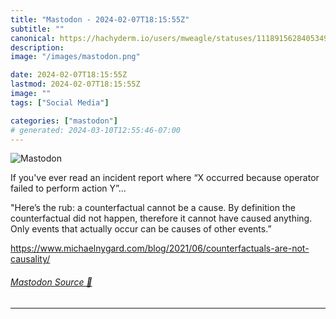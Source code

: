 ```yaml
---
title: "Mastodon - 2024-02-07T18:15:55Z"
subtitle: ""
canonical: https://hachyderm.io/users/mweagle/statuses/111891562840534955
description:
image: "/images/mastodon.png"

date: 2024-02-07T18:15:55Z
lastmod: 2024-02-07T18:15:55Z
image: ""
tags: ["Social Media"]

categories: ["mastodon"]
# generated: 2024-03-10T12:55:46-07:00
---
```

![Mastodon](/images/mastodon.png)

<p>If you&#39;ve ever read an incident report where “X occurred because operator failed to perform action Y”…</p><p>&quot;Here’s the rub: a counterfactual cannot be a cause. By definition the counterfactual did not happen, therefore it cannot have caused anything. Only events that actually occur can be causes of other events.”</p><p><a href="https://www.michaelnygard.com/blog/2021/06/counterfactuals-are-not-causality/" target="_blank" rel="nofollow noopener noreferrer" translate="no"><span class="invisible">https://www.</span><span class="ellipsis">michaelnygard.com/blog/2021/06</span><span class="invisible">/counterfactuals-are-not-causality/</span></a></p>


###### [Mastodon Source 🐘](https://hachyderm.io/@mweagle/111891562840534955)

___
